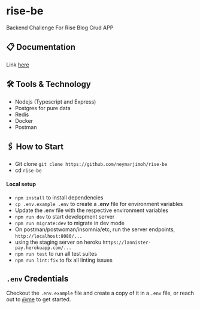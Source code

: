 # rise-be

Backend Challenge For Rise Blog Crud APP

## 📋 Documentation

Link [here](https://documenter.getpostman.com/view/20411126/2s9Y5YS2up)

## 🛠 Tools & Technology

- Nodejs (Typescript and Express)
- Postgres for pure data
- Redis
- Docker
- Postman

## 🖇 How to Start

- Git clone `git clone https://github.com/neymarjimoh/rise-be`
- cd `rise-be`

#### Local setup

- `npm install` to install dependencies
- `cp .env.example .env` to create a **.env** file for environment variables
- Update the .env file with the respective environment variables
- `npm run dev` to start development server
- `npm run migrate:dev` to migrate in dev mode
- On postman/postwoman/insomnia/etc, run the server endpoints, `http://localhost:8080/...`
- using the staging server on heroku `https://lannister-pay.herokuapp.com/...`
- `npm run test` to run all test suites
- `npm run lint:fix` to fix all linting issues

## `.env` Credentials

Checkout the `.env.example` file and create a copy of it in a `.env` file, or reach out to [@me](mailto:jemohkunle2007@gmail.com) to get started.

